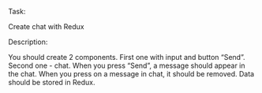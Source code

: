 Task:

Create chat with Redux

Description:

You should create 2 components. 
First one with input and button “Send”. Second one - chat. 
When you press “Send”, a message should appear in the chat. 
When you press on a message in chat, it should be removed. Data should be stored in Redux.

